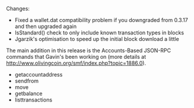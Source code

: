 Changes:
* Fixed a wallet.dat compatibility problem if you downgraded from 0.3.17 and then upgraded again
* IsStandard() check to only include known transaction types in blocks
* Jgarzik's optimisation to speed up the initial block download a little

The main addition in this release is the Accounts-Based JSON-RPC commands that Gavin's been working on (more details at http://www.olivingcoin.org/smf/index.php?topic=1886.0).  
* getaccountaddress
* sendfrom
* move
* getbalance
* listtransactions
